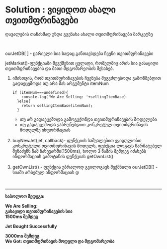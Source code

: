 <h1>Solution : ვიყიდოთ ახალი თვითმფრინავები</h1>

<p>დავალების თანახმად უნდა გვენახა ახალი თვითმფრინავები მარკეტზე</p>
<br>

<p>ourJetDB[ ] - ცარიელი სია სადაც განთავსდება ჩვენი თვითმფრინავები</p>
<p>jetMarket()-ფუნქციაში შევქმენით ცვლადი, რომელშიც არის სია გასაყიდი თვითმფრინავების და მათი მდგომარეობის შესახებ.</p>
<ol>
<li>
<p>იმისთვის, რომ თვითმფრინავების ჩვენება შეგვძლებოდა ვამოწმებდით გადაეცემოდა თუ არა მას არგუმენტი itemNum</p>


```
if (itemNum===undefined){
    console.log('We Are Selling: '+sellingItemBase)
  }else{
    return sellingItemBase[itemNum];
  }
```
</li>
<ul>
<li>თუ არ გადაეცემოდა გამოგვქონდა თვითმფრინავების მოდელები</li>
<li>თუ გადაეცემოდა ვაბრუნებდით კონკრეტულ თვითმფრინავის მოდელზე ინფორმაციას</li>
</ul>
<br>
<li>buyNewJet(jet, callback)- ფუნქციის საშუალებით ვყიდულობთ კონკრეტული თვითმფრინავის მოდელს, ფუნქცია ლოგავს წარმატებულ შენაძენს წამ ნახევარში(1500ms), ხოლო 3 წამის შემდეგ იძახებს ინფორმაციის გამოტანის ფუნქციას getOwnList()</li><br>
<li>getOwnList() - ფუნქცია უბრალოდ გვილოგავს შექმნილი ourJetDB[] - სიაში არსებულ ინფორმაციას დ</li>
</ol>
<br>
<hr>
<strong>
საბოლოო შედეგი:
<p>
We Are Selling: <br>გასაყიდი თვითმფრინავების სია
<br>
1500ms შემდეგ
<p>Jet Bought Successfully</p>
3000ms შემდეგ<br>
We Got: თვითმფრინავის მოდელი და მდგომარეობა
</p>
</strong>